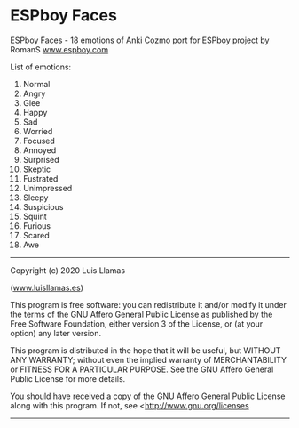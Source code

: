 # ESPboy Faces

ESPboy Faces - 18 emotions of Anki Cozmo
port for ESPboy project by RomanS
www.espboy.com

List of emotions:
 1. Normal
 2. Angry
 3. Glee
 4. Happy
 5. Sad
 6. Worried
 7. Focused
 8. Annoyed
 9. Surprised
 10. Skeptic
 11. Fustrated
 12. Unimpressed
 13. Sleepy
 14. Suspicious
 15. Squint
 16. Furious
 17. Scared
 18. Awe

***************************************************

Copyright (c) 2020 Luis Llamas

(www.luisllamas.es)

This program is free software: you can redistribute it and/or modify it under the terms of the GNU Affero General Public License as published by the Free Software Foundation, either version 3 of the License, or (at your option) any later version.

This program is distributed in the hope that it will be useful, but WITHOUT ANY WARRANTY; without even the implied warranty of MERCHANTABILITY or FITNESS FOR A PARTICULAR PURPOSE.  See the GNU Affero General Public License for more details.

You should have received a copy of the GNU Affero General Public License along with this program.  If not, see <http://www.gnu.org/licenses

****************************************************
